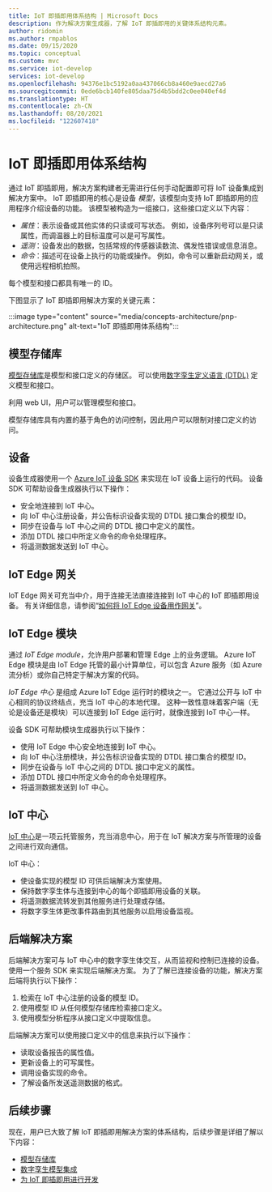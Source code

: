```yaml
---
title: IoT 即插即用体系结构 | Microsoft Docs
description: 作为解决方案生成器，了解 IoT 即插即用的关键体系结构元素。
author: ridomin
ms.author: rmpablos
ms.date: 09/15/2020
ms.topic: conceptual
ms.custom: mvc
ms.service: iot-develop
services: iot-develop
ms.openlocfilehash: 94376e1bc5192a0aa437066cb8a460e9aecd27a6
ms.sourcegitcommit: 0ede6bcb140fe805daa75d4b5bdd2c0ee040ef4d
ms.translationtype: HT
ms.contentlocale: zh-CN
ms.lasthandoff: 08/20/2021
ms.locfileid: "122607418"
---
```

# <a name="iot-plug-and-play-architecture"></a>IoT 即插即用体系结构

通过 IoT 即插即用，解决方案构建者无需进行任何手动配置即可将 IoT 设备集成到解决方案中。 IoT 即插即用的核心是设备 _模型_，该模型向支持 IoT 即插即用的应用程序介绍设备的功能。 该模型被构造为一组接口，这些接口定义以下内容：

- _属性_：表示设备或其他实体的只读或可写状态。 例如，设备序列号可以是只读属性，而调温器上的目标温度可以是可写属性。
- _遥测_：设备发出的数据，包括常规的传感器读数流、偶发性错误或信息消息。
- _命令_：描述可在设备上执行的功能或操作。 例如，命令可以重新启动网关，或使用远程相机拍照。

每个模型和接口都具有唯一的 ID。

下图显示了 IoT 即插即用解决方案的关键元素：

:::image type="content" source="media/concepts-architecture/pnp-architecture.png" alt-text="IoT 即插即用体系结构":::

## <a name="model-repository"></a>模型存储库

[模型存储库](./concepts-model-repository.md)是模型和接口定义的存储区。 可以使用[数字孪生定义语言 (DTDL)](https://github.com/Azure/opendigitaltwins-dtdl) 定义模型和接口。

利用 web UI，用户可以管理模型和接口。

模型存储库具有内置的基于角色的访问控制，因此用户可以限制对接口定义的访问。

## <a name="devices"></a>设备

设备生成器使用一个 [Azure IoT 设备 SDK](./libraries-sdks.md) 来实现在 IoT 设备上运行的代码。 设备 SDK 可帮助设备生成器执行以下操作：

- 安全地连接到 IoT 中心。
- 向 IoT 中心注册设备，并公告标识设备实现的 DTDL 接口集合的模型 ID。
- 同步在设备与 IoT 中心之间的 DTDL 接口中定义的属性。
- 添加 DTDL 接口中所定义命令的命令处理程序。
- 将遥测数据发送到 IoT 中心。

## <a name="iot-edge-gateway"></a>IoT Edge 网关

IoT Edge 网关可充当中介，用于连接无法直接连接到 IoT 中心的 IoT 即插即用设备。 有关详细信息，请参阅“[如何将 IoT Edge 设备用作网关](../iot-edge/iot-edge-as-gateway.md)”。

## <a name="iot-edge-modules"></a>IoT Edge 模块

通过 _IoT Edge module_，允许用户部署和管理 Edge 上的业务逻辑。 Azure IoT Edge 模块是由 IoT Edge 托管的最小计算单位，可以包含 Azure 服务（如 Azure 流分析）或你自己特定于解决方案的代码。

_IoT Edge 中心_ 是组成 Azure IoT Edge 运行时的模块之一。 它通过公开与 IoT 中心相同的协议终结点，充当 IoT 中心的本地代理。 这种一致性意味着客户端（无论是设备还是模块）可以连接到 IoT Edge 运行时，就像连接到 IoT 中心一样。

设备 SDK 可帮助模块生成器执行以下操作：

- 使用 IoT Edge 中心安全地连接到 IoT 中心。
- 向 IoT 中心注册模块，并公告标识设备实现的 DTDL 接口集合的模型 ID。
- 同步在设备与 IoT 中心之间的 DTDL 接口中定义的属性。
- 添加 DTDL 接口中所定义命令的命令处理程序。
- 将遥测数据发送到 IoT 中心。

## <a name="iot-hub"></a>IoT 中心

[IoT 中心](../iot-hub/about-iot-hub.md)是一项云托管服务，充当消息中心，用于在 IoT 解决方案与所管理的设备之间进行双向通信。

IoT 中心：

- 使设备实现的模型 ID 可供后端解决方案使用。
- 保持数字孪生体与连接到中心的每个即插即用设备的关联。
- 将遥测数据流转发到其他服务进行处理或存储。
- 将数字孪生体更改事件路由到其他服务以启用设备监视。

## <a name="backend-solution"></a>后端解决方案

后端解决方案可与 IoT 中心中的数字孪生体交互，从而监视和控制已连接的设备。 使用一个服务 SDK 来实现后端解决方案。 为了了解已连接设备的功能，解决方案后端将执行以下操作：

1. 检索在 IoT 中心注册的设备的模型 ID。
1. 使用模型 ID 从任何模型存储库检索接口定义。
1. 使用模型分析程序从接口定义中提取信息。

后端解决方案可以使用接口定义中的信息来执行以下操作：

- 读取设备报告的属性值。
- 更新设备上的可写属性。
- 调用设备实现的命令。
- 了解设备所发送遥测数据的格式。

## <a name="next-steps"></a>后续步骤

现在，用户已大致了解 IoT 即插即用解决方案的体系结构，后续步骤是详细了解以下内容：

- [模型存储库](./concepts-model-repository.md)
- [数字孪生模型集成](./concepts-model-discovery.md)
- [为 IoT 即插即用进行开发](./concepts-developer-guide-device.md)
